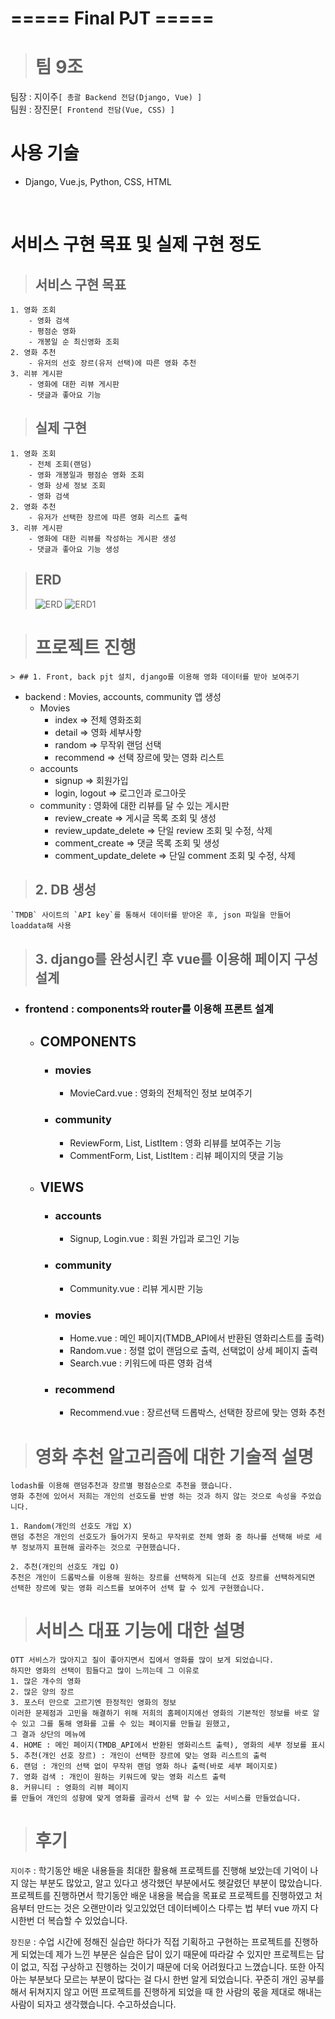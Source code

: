 # ===== Final PJT =====

> # 팀 9조
  팀장 : 지이주`[ 총괄 Backend 전담(Django, Vue) ]`  
  팀원 : 장진문`[ Frontend 전담(Vue, CSS) ]`

# 사용 기술
- Django, Vue.js, Python, CSS, HTML  
<br>

# 서비스 구현 목표 및 실제 구현 정도
> ## 서비스 구현 목표
    1. 영화 조회
        - 영화 검색
        - 평점순 영화
        - 개봉일 순 최신영화 조회
    2. 영화 추천
        - 유저의 선호 장르(유저 선택)에 따른 영화 추천
    3. 리뷰 게시판
        - 영화에 대한 리뷰 게시판
        - 댓글과 좋아요 기능

> ## 실제 구현
    1. 영화 조회
        - 전체 조회(랜덤)
        - 영화 개봉일과 평점순 영화 조회
        - 영화 상세 정보 조회
        - 영화 검색
    2. 영화 추천
        - 유저가 선택한 장르에 따른 영화 리스트 출력
    3. 리뷰 게시판
        - 영화에 대한 리뷰를 작성하는 게시판 생성
        - 댓글과 좋아요 기능 생성

> ## ERD
> ![ERD](./img/ERD.jpg)
> ![ERD1](./img/ERD1.png)

> # 프로젝트 진행  
    > ## 1. Front, back pjt 설치, django를 이용해 영화 데이터를 받아 보여주기
   - backend : Movies, accounts, community 앱 생성
     - Movies
       - index => 전체 영화조회
       - detail => 영화 세부사항
       - random => 무작위 랜덤 선택
       - recommend => 선택 장르에 맞는 영화 리스트
     - accounts
       - signup => 회원가입
       - login, logout => 로그인과 로그아웃
     - community : 영화에 대한 리뷰를 달 수 있는 게시판
       - review_create => 게시글 목록 조회 및 생성
       - review_update_delete => 단일 review 조회 및 수정, 삭제
       - comment_create => 댓글 목록 조회 및 생성
       - comment_update_delete => 단일 comment 조회 및 수정, 삭제

> ## 2. DB 생성
    `TMDB` 사이트의 `API key`를 통해서 데이터를 받아온 후, json 파일을 만들어 loaddata해 사용

> ## 3. django를 완성시킨 후 vue를 이용해 페이지 구성 설계
  - ### <b>frontend : components와 router를 이용해 프론트 설계</b>

    - ## COMPONENTS
      - ### movies
        - MovieCard.vue : 영화의 전체적인 정보 보여주기
      - ### community
        - ReviewForm, List, ListItem : 영화 리뷰를 보여주는 기능
        - CommentForm, List, ListItem : 리뷰 페이지의 댓글 기능

    - ## VIEWS
      - ### accounts
        - Signup, Login.vue : 회원 가입과 로그인 기능
      - ### community
        - Community.vue : 리뷰 게시판 기능 
      - ### movies
        - Home.vue : 메인 페이지(TMDB_API에서 반환된 영화리스트를 출력)
        - Random.vue : 정렬 없이 랜덤으로 출력, 선택없이 상세 페이지 출력
        - Search.vue : 키워드에 따른 영화 검색
      - ### recommend
        - Recommend.vue : 장르선택 드롭박스, 선택한 장르에 맞는 영화 추천

> # 영화 추천 알고리즘에 대한 기술적 설명

    lodash를 이용해 랜덤추천과 장르별 평점순으로 추천을 했습니다.
    영화 추천에 있어서 저희는 개인의 선호도를 반영 하는 것과 하지 않는 것으로 속성을 주었습니다.  
      
    1. Random(개인의 선호도 개입 X)
    랜덤 추천은 개인의 선호도가 들어가지 못하고 무작위로 전체 영화 중 하나를 선택해 바로 세부 정보까지 표현해 골라주는 것으로 구현했습니다.  
      
    2. 추천(개인의 선호도 개입 O)
    추천은 개인이 드롭박스를 이용해 원하는 장르를 선택하게 되는데 선호 장르를 선택하게되면 선택한 장르에 맞는 영화 리스트를 보여주어 선택 할 수 있게 구현했습니다.


> # 서비스 대표 기능에 대한 설명

    OTT 서비스가 많아지고 질이 좋아지면서 집에서 영화를 많이 보게 되었습니다.
    하지만 영화의 선택이 힘들다고 많이 느끼는데 그 이유로
    1. 많은 개수의 영화
    2. 많은 양의 장르
    3. 포스터 만으로 고르기엔 한정적인 영화의 정보
    이러한 문제점과 고민을 해결하기 위해 저희의 홈페이지에선 영화의 기본적인 정보를 바로 알 수 있고 그를 통해 영화를 고를 수 있는 페이지를 만들길 원했고,
    그 결과 상단의 메뉴에 
    4. HOME : 메인 페이지(TMDB_API에서 반환된 영화리스트 출력), 영화의 세부 정보를 표시
    5. 추천(개인 선호 장르) : 개인이 선택한 장르에 맞는 영화 리스트의 출력
    6. 랜덤 : 개인의 선택 없이 무작위 랜덤 영화 하나 출력(바로 세부 페이지로)
    7. 영화 검색 : 개인이 원하는 키워드에 맞는 영화 리스트 출력
    8. 커뮤니티 : 영화의 리뷰 페이지
    를 만들어 개인의 성향에 맞게 영화를 골라서 선택 할 수 있는 서비스를 만들었습니다.

    


> # 후기
`지이주` : 학기동안 배운 내용들을 최대한 활용해 프로젝트를 진행해 보았는데 기억이 나지 않는 부분도 많았고, 알고 있다고 생각했던 부분에서도 헷갈렸던 부분이 많았습니다. 프로젝트를 진행하면서 학기동안 배운 내용을 복습을 목표로 프로젝트를 진행하였고 처음부터 만드는 것은 오랜만이라 잊고있었던 데이터베이스 다루는 법 부터 vue 까지 다시한번 더 복습할 수 있었습니다.  
  
`장진문` : 수업 시간에 정해진 실습만 하다가 직접 기획하고 구현하는 프로젝트를 진행하게 되었는데 
제가 느낀 부분은 실습은 답이 있기 때문에 따라갈 수 있지만  프로젝트는 답이 없고, 직접 구상하고 진행하는 것이기 때문에 더욱 어려웠다고 느꼈습니다.
또한 아직 아는 부분보다 모르는 부분이 많다는 걸 다시 한번 알게 되었습니다.
꾸준히 개인 공부를 해서 뒤쳐지지 않고 어떤 프로젝트를 진행하게 되었을 때 한 사람의 몫을 제대로 해내는 사람이 되자고 생각했습니다. 수고하셨습니다.








